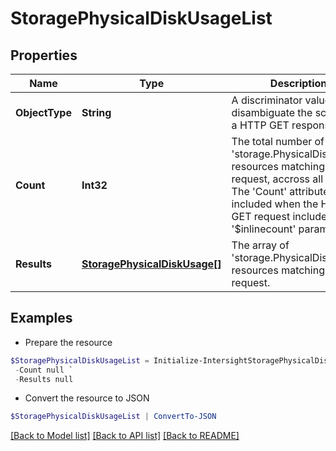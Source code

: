 # StoragePhysicalDiskUsageList
## Properties

Name | Type | Description | Notes
------------ | ------------- | ------------- | -------------
**ObjectType** | **String** | A discriminator value to disambiguate the schema of a HTTP GET response body. | 
**Count** | **Int32** | The total number of &#39;storage.PhysicalDiskUsage&#39; resources matching the request, accross all pages. The &#39;Count&#39; attribute is included when the HTTP GET request includes the &#39;$inlinecount&#39; parameter. | [optional] 
**Results** | [**StoragePhysicalDiskUsage[]**](StoragePhysicalDiskUsage.md) | The array of &#39;storage.PhysicalDiskUsage&#39; resources matching the request. | [optional] 

## Examples

- Prepare the resource
```powershell
$StoragePhysicalDiskUsageList = Initialize-IntersightStoragePhysicalDiskUsageList  -ObjectType null `
 -Count null `
 -Results null
```

- Convert the resource to JSON
```powershell
$StoragePhysicalDiskUsageList | ConvertTo-JSON
```

[[Back to Model list]](../README.md#documentation-for-models) [[Back to API list]](../README.md#documentation-for-api-endpoints) [[Back to README]](../README.md)

